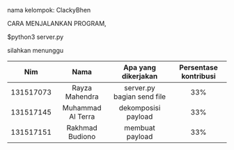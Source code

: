 nama kelompok: ClackyBhen

CARA MENJALANKAN PROGRAM,

$python3 server.py

silahkan menunggu

| Nim | Nama | Apa yang dikerjakan | Persentase kontribusi | 
| :---: | :---: | :---: | :---: |
| 131517073 | Rayza Mahendra | server.py bagian send file | 33% |
| 131517145 | Muhammad Al Terra | dekomposisi payload | 33% |
| 131517151 | Rakhmad Budiono | membuat payload | 33% |


